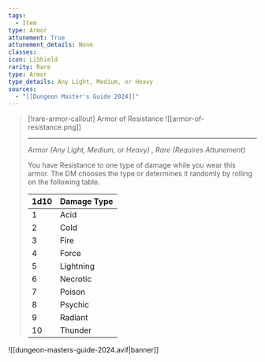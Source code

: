 ```yaml
---
tags:
  - Item
type: Armor
attunement: True
attunement_details: None
classes:
icon: LiShield
rarity: Rare
type: Armor
type_details: Any Light, Medium, or Heavy
sources: 
  - "[[Dungeon Master's Guide 2024]]"
---
```

>[!rare-armor-callout] Armor of Resistance
>![[armor-of-resistance.png]]
>
>- - -
>_Armor (Any Light, Medium, or Heavy) , Rare (Requires Attunement)_
>
>You have Resistance to one type of damage while you wear this armor. The DM chooses the type or determines it randomly by rolling on the following table.
>
>|1d10|Damage Type|
>|---|---|
>|1|Acid|
>|2|Cold|
>|3|Fire|
>|4|Force|
>|5|Lightning|
>|6|Necrotic|
>|7|Poison|
>|8|Psychic|
>|9|Radiant|
>|10|Thunder|
>


![[dungeon-masters-guide-2024.avif|banner]]